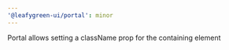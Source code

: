 ```yaml
---
'@leafygreen-ui/portal': minor
---
```


Portal allows setting a className prop for the containing element
